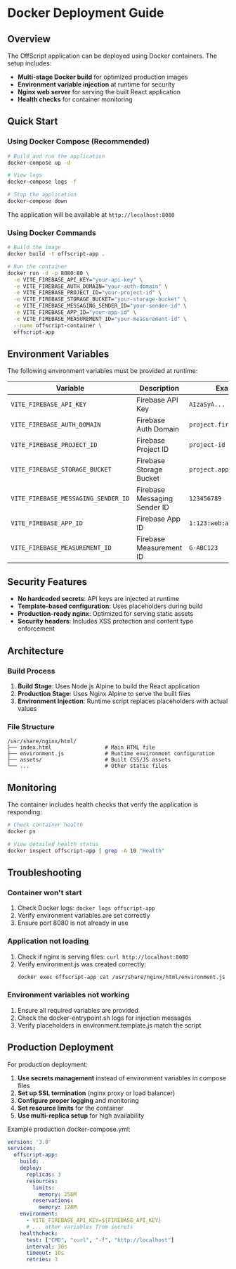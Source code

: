 # Docker Deployment Guide

## Overview

The OffScript application can be deployed using Docker containers. The setup includes:

- **Multi-stage Docker build** for optimized production images
- **Environment variable injection** at runtime for security
- **Nginx web server** for serving the built React application
- **Health checks** for container monitoring

## Quick Start

### Using Docker Compose (Recommended)

```bash
# Build and run the application
docker-compose up -d

# View logs
docker-compose logs -f

# Stop the application
docker-compose down
```

The application will be available at `http://localhost:8080`

### Using Docker Commands

```bash
# Build the image
docker build -t offscript-app .

# Run the container
docker run -d -p 8080:80 \
  -e VITE_FIREBASE_API_KEY="your-api-key" \
  -e VITE_FIREBASE_AUTH_DOMAIN="your-auth-domain" \
  -e VITE_FIREBASE_PROJECT_ID="your-project-id" \
  -e VITE_FIREBASE_STORAGE_BUCKET="your-storage-bucket" \
  -e VITE_FIREBASE_MESSAGING_SENDER_ID="your-sender-id" \
  -e VITE_FIREBASE_APP_ID="your-app-id" \
  -e VITE_FIREBASE_MEASUREMENT_ID="your-measurement-id" \
  --name offscript-container \
  offscript-app
```

## Environment Variables

The following environment variables must be provided at runtime:

| Variable | Description | Example |
|----------|-------------|---------|
| `VITE_FIREBASE_API_KEY` | Firebase API Key | `AIzaSyA...` |
| `VITE_FIREBASE_AUTH_DOMAIN` | Firebase Auth Domain | `project.firebaseapp.com` |
| `VITE_FIREBASE_PROJECT_ID` | Firebase Project ID | `project-id` |
| `VITE_FIREBASE_STORAGE_BUCKET` | Firebase Storage Bucket | `project.appspot.com` |
| `VITE_FIREBASE_MESSAGING_SENDER_ID` | Firebase Messaging Sender ID | `123456789` |
| `VITE_FIREBASE_APP_ID` | Firebase App ID | `1:123:web:abc` |
| `VITE_FIREBASE_MEASUREMENT_ID` | Firebase Measurement ID | `G-ABC123` |

## Security Features

- **No hardcoded secrets**: API keys are injected at runtime
- **Template-based configuration**: Uses placeholders during build
- **Production-ready nginx**: Optimized for serving static assets
- **Security headers**: Includes XSS protection and content type enforcement

## Architecture

### Build Process

1. **Build Stage**: Uses Node.js Alpine to build the React application
2. **Production Stage**: Uses Nginx Alpine to serve the built files
3. **Environment Injection**: Runtime script replaces placeholders with actual values

### File Structure

```
/usr/share/nginx/html/
├── index.html                 # Main HTML file
├── environment.js             # Runtime environment configuration
├── assets/                    # Built CSS/JS assets
└── ...                        # Other static files
```

## Monitoring

The container includes health checks that verify the application is responding:

```bash
# Check container health
docker ps

# View detailed health status
docker inspect offscript-app | grep -A 10 "Health"
```

## Troubleshooting

### Container won't start

1. Check Docker logs: `docker logs offscript-app`
2. Verify environment variables are set correctly
3. Ensure port 8080 is not already in use

### Application not loading

1. Check if nginx is serving files: `curl http://localhost:8080`
2. Verify environment.js was created correctly:
   ```bash
   docker exec offscript-app cat /usr/share/nginx/html/environment.js
   ```

### Environment variables not working

1. Ensure all required variables are provided
2. Check the docker-entrypoint.sh logs for injection messages
3. Verify placeholders in environment.template.js match the script

## Production Deployment

For production deployment:

1. **Use secrets management** instead of environment variables in compose files
2. **Set up SSL termination** (nginx proxy or load balancer)
3. **Configure proper logging** and monitoring
4. **Set resource limits** for the container
5. **Use multi-replica setup** for high availability

Example production docker-compose.yml:

```yaml
version: '3.8'
services:
  offscript-app:
    build: .
    deploy:
      replicas: 3
      resources:
        limits:
          memory: 256M
        reservations:
          memory: 128M
    environment:
      - VITE_FIREBASE_API_KEY=${FIREBASE_API_KEY}
      # ... other variables from secrets
    healthcheck:
      test: ["CMD", "curl", "-f", "http://localhost"]
      interval: 30s
      timeout: 10s
      retries: 3
``` 